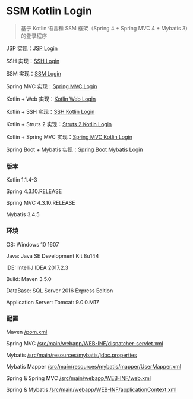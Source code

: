 # SSM Kotlin Login
> 基于 Kotlin 语言和 SSM 框架（Spring 4 + Spring MVC 4 + Mybatis 3）的登录程序

JSP 实现：[JSP Login](https://github.com/superchijinpeng/jsp_login)

SSH 实现：[SSH Login](https://github.com/superchijinpeng/ssh_login)

SSM 实现：[SSM Login](https://github.com/superchijinpeng/ssm_login)

Spring MVC 实现：[Spring MVC Login](https://github.com/superchijinpeng/spring_mvc_login)

Kotlin + Web 实现：[Kotlin Web Login](https://github.com/superchijinpeng/kotlin_web_login)

Kotlin + SSH 实现：[SSH Kotlin Login](https://github.com/superchijinpeng/ssh_kotlin_login)

Kotlin + Struts 2 实现：[Struts 2 Kotlin Login](https://github.com/superchijinpeng/struts2_kotlin_login)

Kotlin + Spring MVC 实现：[Spring MVC Kotlin Login](https://github.com/superchijinpeng/spring_mvc_kotlin_login)

Spring Boot + Mybatis 实现：[Spring Boot Mybatis Login](https://github.com/superchijinpeng/spring_boot_mybatis_login)
### 版本
Kotlin 1.1.4-3

Spring 4.3.10.RELEASE

Spring MVC 4.3.10.RELEASE

Mybatis 3.4.5
### 环境
OS: Windows 10 1607

Java: Java SE Development Kit 8u144

IDE: IntelliJ IDEA 2017.2.3

Build: Maven 3.5.0

DataBase: SQL Server 2016 Express Edition

Application Server: Tomcat: 9.0.0.M17
### 配置
Maven [/pom.xml](https://github.com/superchijinpeng/ssm_kotlin_login/blob/master/pom.xml)

Spring MVC [/src/main/webapp/WEB-INF/dispatcher-servlet.xml](https://github.com/superchijinpeng/ssm_kotlin_login/blob/master/src/main/webapp/WEB-INF/dispatcher-servlet.xml)

Mybatis [/src/main/resources/mybatis/jdbc.properties](https://github.com/superchijinpeng/ssm_kotlin_login/blob/master/src/main/resources/mybatis/jdbc.properties)

Mybatis Mapper [/src/main/resources/mybatis/mapper/UserMapper.xml](https://github.com/superchijinpeng/ssm_kotlin_login/blob/master/src/main/resources/mybatis/mapper/UserMapper.xml)

Spring & Spring MVC [/src/main/webapp/WEB-INF/web.xml](https://github.com/superchijinpeng/ssm_kotlin_login/blob/master/src/main/webapp/WEB-INF/web.xml)

Spring & Mybatis [/src/main/webapp/WEB-INF/applicationContext.xml](https://github.com/superchijinpeng/ssm_kotlin_login/blob/master/src/main/webapp/WEB-INF/applicationContext.xml)

